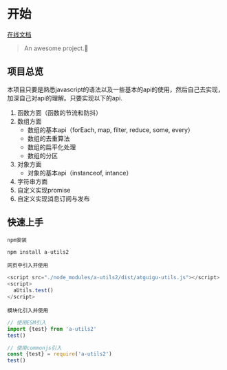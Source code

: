 # <a data-id='doc'>开始</a>

[在线文档](https://samuel-xiangpeng.github.io/tools/#/)

> An awesome project.🤣

## 项目总览

本项目只要是熟悉javascript的语法以及一些基本的api的使用，然后自己去实现，加深自己对api的理解。只要实现以下的api.

1. 函数方面（函数的节流和防抖）
2. 数组方面
    * 数组的基本api（forEach, map, filter, reduce, some, every）
    * 数组的去重算法
    * 数组的扁平化处理
    * 数组的分区
3. 对象方面
    * 对象的基本api（instanceof, intance）
4. 字符串方面
5. 自定义实现promise
6. 自定义实现消息订阅与发布

## 快速上手

<code>npm安装</code>

```javascript
npm install a-utils2
```

<code>网页中引入并使用</code>

```javascript
<script src="./node_modules/a-utils2/dist/atguigu-utils.js"></script>
<script>
  aUtils.test()
</script>
```

<code>模块化引入并使用</code>

```javascript
// 使用ESM引入
import {test} from 'a-utils2'
test()

// 使用commonjs引入
const {test} = require('a-utils2')
test()
```
